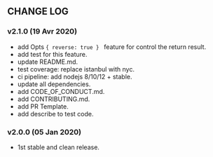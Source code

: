 ## CHANGE LOG

### v2.1.0 (19 Avr 2020)
  - add Opts `{ reverse: true } ` feature for control the return result.
  - add test for this feature.
  - update README.md.
  - test coverage: replace istanbul with nyc.
  - ci pipeline: add nodejs 8/10/12 + stable.
  - update all dependencies.
  - add CODE_OF_CONDUCT.md.
  - add CONTRIBUTING.md.
  - add PR Template.
  - add describe to test code.

### v2.0.0 (05 Jan 2020)
  - 1st stable and clean release.

